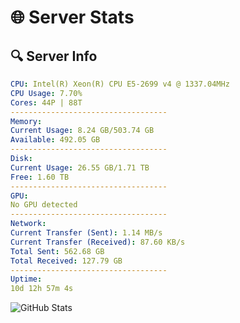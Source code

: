 # 🌐 Server Stats
## 🔍 Server Info
```yaml
CPU: Intel(R) Xeon(R) CPU E5-2699 v4 @ 1337.04MHz
CPU Usage: 7.70%
Cores: 44P | 88T
-----------------------------------
Memory:
Current Usage: 8.24 GB/503.74 GB
Available: 492.05 GB
-----------------------------------
Disk:
Current Usage: 26.55 GB/1.71 TB
Free: 1.60 TB
-----------------------------------
GPU:
No GPU detected
-----------------------------------
Network:
Current Transfer (Sent): 1.14 MB/s
Current Transfer (Received): 87.60 KB/s
Total Sent: 562.68 GB
Total Received: 127.79 GB
-----------------------------------
Uptime:
10d 12h 57m 4s
```
![GitHub Stats](https://img.shields.io/badge/Updated-2025-04-30_06:05:52-blue)